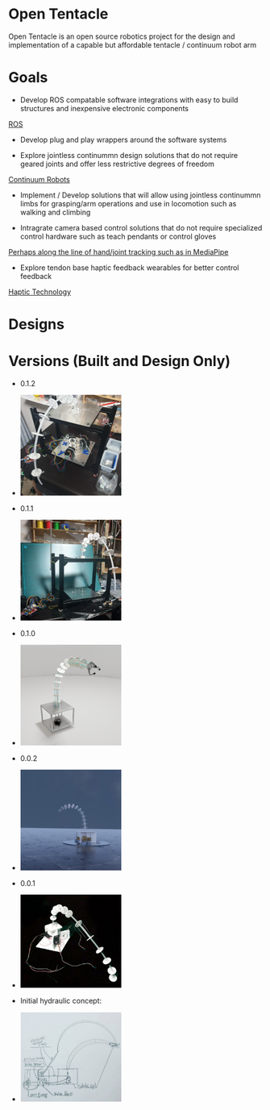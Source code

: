 # Open Tentacle
Open Tentacle is an open source robotics project for the design and implementation of a capable but affordable tentacle / continuum robot arm

# Goals
- Develop ROS compatable software integrations with easy to build structures and inexpensive electronic components

[ROS](https://www.ros.org/)

- Develop plug and play wrappers around the software systems

- Explore jointless continummn design solutions that do not require geared joints and offer less restrictive degrees of freedom

[Continuum Robots](https://www.google.com/search?q=Continuum++Robots&hs=Uh4&channel=fs&sxsrf=ALeKk03InHyTqxbpPBT8OlIoehBswv41-g:1590844447721&source=lnms&tbm=isch&sa=X&ved=2ahUKEwjBy8ux1dvpAhVQBKYKHT8cD0MQ_AUoAXoECAwQAw&biw=1920&bih=832)

- Implement / Develop solutions that will allow using jointless continummn limbs for grasping/arm operations and use in locomotion such as walking and climbing

- Intragrate camera based control solutions that do not require specialized control hardware such as teach pendants or control gloves

[Perhaps along the line of hand/joint tracking such as in MediaPipe](https://ai.googleblog.com/2019/08/on-device-real-time-hand-tracking-with.html)

- Explore tendon base haptic feedback wearables for better control feedback  

[Haptic Technology](https://en.wikipedia.org/wiki/Haptic_technology) 

# Designs


# Versions (Built and Design Only)

- 0.1.2
- <img src="/0.1.2/0.1.2.jpg" width="200" />

- 0.1.1
- <img src="/0.1.1/system_photo.jpg" width="200" />

- 0.1.0
- <img src="/0.1.0/arm_bent.png" width="200" />

- 0.0.2 
- <img src="/0.0.2/renders/curved_w_500.png" width="200" />

- 0.0.1
- <img src="/0.0.1/arm.v.0.0.1.PNG" width="200" />

- Initial hydraulic concept:
- <img src="/concepts/hydraulic/hydraulic_concept_1.JPG" width="200" />

